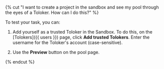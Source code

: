 {% cut "I want to create a project in the sandbox and see my pool through the eyes of a Toloker. How can I do this?" %}

To test your task, you can:

1. Add yourself as a trusted Toloker in the Sandbox. To do this, on the [Tolokers]({{ users }}) page, click **Add trusted Tolokers**. Enter the username for the Toloker's account (case-sensitive).

2. Use the **Preview** button on the pool page.

{% endcut %}